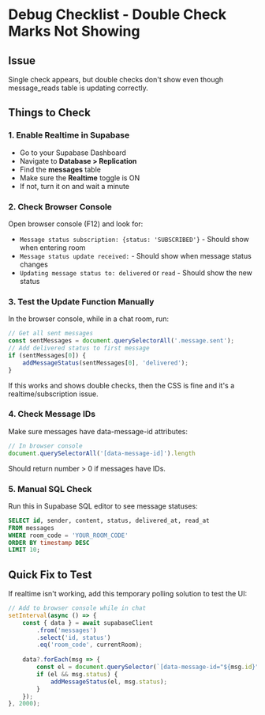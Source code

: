 # Debug Checklist - Double Check Marks Not Showing

## Issue
Single check appears, but double checks don't show even though message_reads table is updating correctly.

## Things to Check

### 1. Enable Realtime in Supabase
- Go to your Supabase Dashboard
- Navigate to **Database > Replication**
- Find the **messages** table
- Make sure the **Realtime** toggle is ON
- If not, turn it on and wait a minute

### 2. Check Browser Console
Open browser console (F12) and look for:
- `Message status subscription: {status: 'SUBSCRIBED'}` - Should show when entering room
- `Message status update received:` - Should show when message status changes
- `Updating message status to: delivered` or `read` - Should show the new status

### 3. Test the Update Function Manually
In the browser console, while in a chat room, run:
```javascript
// Get all sent messages
const sentMessages = document.querySelectorAll('.message.sent');
// Add delivered status to first message
if (sentMessages[0]) {
    addMessageStatus(sentMessages[0], 'delivered');
}
```

If this works and shows double checks, then the CSS is fine and it's a realtime/subscription issue.

### 4. Check Message IDs
Make sure messages have data-message-id attributes:
```javascript
// In browser console
document.querySelectorAll('[data-message-id]').length
```
Should return number > 0 if messages have IDs.

### 5. Manual SQL Check
Run this in Supabase SQL editor to see message statuses:
```sql
SELECT id, sender, content, status, delivered_at, read_at 
FROM messages 
WHERE room_code = 'YOUR_ROOM_CODE' 
ORDER BY timestamp DESC 
LIMIT 10;
```

## Quick Fix to Test
If realtime isn't working, add this temporary polling solution to test the UI:
```javascript
// Add to browser console while in chat
setInterval(async () => {
    const { data } = await supabaseClient
        .from('messages')
        .select('id, status')
        .eq('room_code', currentRoom);
    
    data?.forEach(msg => {
        const el = document.querySelector(`[data-message-id="${msg.id}"]`);
        if (el && msg.status) {
            addMessageStatus(el, msg.status);
        }
    });
}, 2000);
``` 
